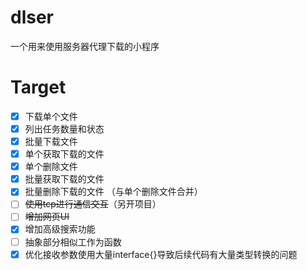 # dlser
一个用来使用服务器代理下载的小程序

# Target

- [x] 下载单个文件
- [x] 列出任务数量和状态
- [x] 批量下载文件
- [x] 单个获取下载的文件
- [x] 单个删除文件
- [x] 批量获取下载的文件
- [x] 批量删除下载的文件 （与单个删除文件合并）
- [ ] ~~使用tcp进行通信交互~~（另开项目）
- [ ] ~~增加网页UI~~
- [x] 增加高级搜索功能
- [ ] 抽象部分相似工作为函数
- [x] 优化接收参数使用大量interface{}导致后续代码有大量类型转换的问题
